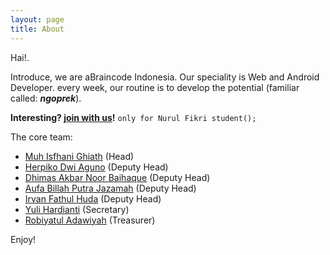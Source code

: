 ```yaml
---
layout: page
title: About
---
```


Hai!.

Introduce, we are aBraincode Indonesia. Our speciality is Web and Android Developer. every week, our routine is to develop the potential (familiar called: ___ngoprek___).

**Interesting?  <a href="http://bit.ly/registeraBc">join with us</a>!**
`only for Nurul Fikri student();`

The core team:

- [Muh Isfhani Ghiath](https://github.com/isfaaghyth) (Head)
- [Herpiko Dwi Aguno](https://github.com/herpiko) (Deputy Head)
- [Dhimas Akbar Noor Baihaque](https://github.com/dhimasanb) (Deputy Head)
- [Aufa Billah Putra Jazamah](https://github.com/aufaroot18) (Deputy Head)
- [Irvan Fathul Huda](https://github.com/shifter27) (Deputy Head)
- [Yuli Hardianti](https://github.com/hardiantiflash) (Secretary)
- [Robiyatul Adawiyah](https://github.com/arobiyatul) (Treasurer)


Enjoy!
